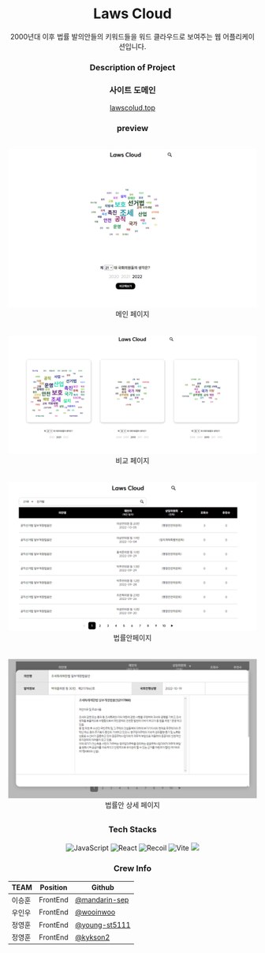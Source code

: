 
<div align="center" >
<h1> Laws Cloud </h1>

<div> 2000년대 이후 법률 발의안들의 키워드들을 워드 클라우드로 보여주는 웹 어플리케이션입니다. </div>
<h3> Description of Project </h3>
<h3> 사이트 도메인 </h3>
<a href="lawsColud.top"> lawscolud.top </a>

<br/>

<h3><b> preview </b></h3><br/>
<img src="./lawsCloud메인.PNG" alt="main" />
<span>메인 페이지</span><br/><br/><br/>
<img src="./LawsCloud비교.PNG" alt="compareCloud" />
<span>비교 페이지</span><br/><br/><br/>
<img src="./LawsCloud법률안리스트.PNG" alt="billsList" />
<span>법률안페이지</span><br/><br/><br/>
<img src="/LawsCloud상세페이지모달.PNG" alt="billDetail "/>
<span>법률안 상세 페이지</span>

<div style="margin-bottom: 30px">

</div>

### Tech Stacks

<!-- JavaScript -->
<img alt="JavaScript" src ="https://img.shields.io/badge/JavaScript-F7DF1E.svg?&style=for-the-badge&logo=JavaScript&logoColor=black"/>
<!-- React -->
<img alt="React" src ="https://img.shields.io/badge/React-61DAFB.svg?&style=for-the-badge&logo=React&logoColor=black"/>
<!-- Recoil -->
<img alt="Recoil" src ="https://img.shields.io/badge/Recoil-646CFF.svg?&style=for-the-badge"/>
<!-- Styled Components -->
<img alt="Vite" src ="https://img.shields.io/badge/styledcomponents-DB7093.svg?&style=for-the-badge&logo=styledcomponents&logoColor=white"/>
<!-- FireBase -->
<img src="https://img.shields.io/badge/Firebase-FFCA28?style=for-the-badge&logo=firebase&logoColor=black"/>

<div>

### Crew Info

| TEAM         | Position |  Github                                                   |
| -----------  | -------- | ----------------------------------------------------------|
| 이승훈       | FrontEnd | <a href="https://github.com/mandarin-sep">@mandarin-sep</a>      |
| 우인우       | FrontEnd | <a href="https://github.com/wooinwoo">@wooinwoo</a>                           |
| 정영훈       | FrontEnd |  <a href="https://github.com/young-st511">@young-st5111</a> |
| 정영훈       | FrontEnd |  <a href="https://github.com/kykson2">@kykson2</a> |

</div>

</div>
